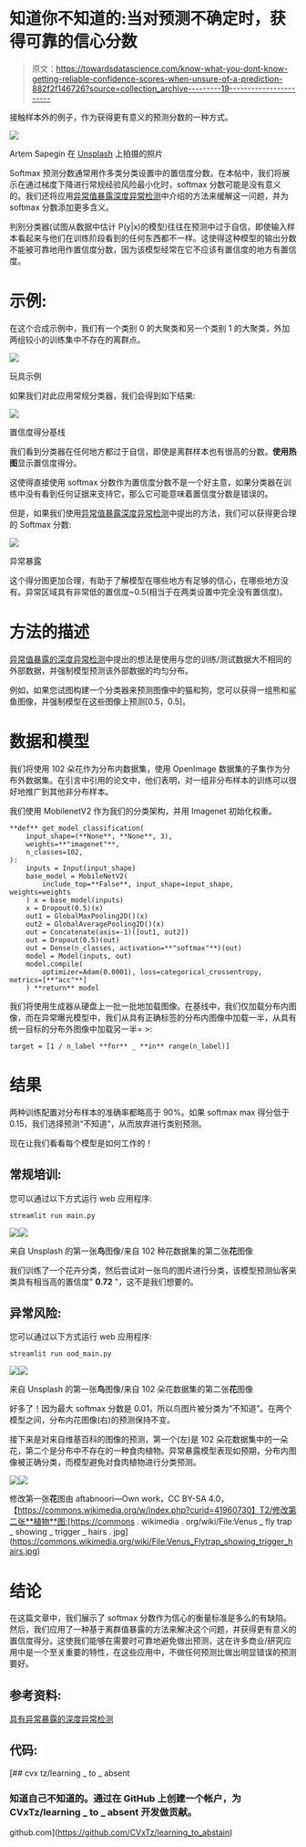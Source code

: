 # 知道你不知道的:当对预测不确定时，获得可靠的信心分数

> 原文：<https://towardsdatascience.com/know-what-you-dont-know-getting-reliable-confidence-scores-when-unsure-of-a-prediction-882f2f146726?source=collection_archive---------19----------------------->

接触样本外的例子，作为获得更有意义的预测分数的一种方式。

![](img/c0d20616d7bb91ecc88d3472447d4803.png)

Artem Sapegin 在 [Unsplash](https://unsplash.com/s/photos/sunrise?utm_source=unsplash&utm_medium=referral&utm_content=creditCopyText) 上拍摄的照片

Softmax 预测分数通常用作多类分类设置中的置信度分数。在本帖中，我们将展示在通过梯度下降进行常规经验风险最小化时，softmax 分数可能是没有意义的。我们还将应用[异常值暴露深度异常检测](https://arxiv.org/abs/1812.04606)中介绍的方法来缓解这一问题，并为 softmax 分数添加更多含义。

判别分类器(试图从数据中估计 P(y|x)的模型)往往在预测中过于自信，即使输入样本看起来与他们在训练阶段看到的任何东西都不一样。这使得这种模型的输出分数不能被可靠地用作置信度分数，因为该模型经常在它不应该有置信度的地方有置信度。

# 示例:

在这个合成示例中，我们有一个类别 0 的大聚类和另一个类别 1 的大聚类，外加两组较小的训练集中不存在的离群点。

![](img/54c38a471148494a8e9afb5eb5edff36.png)

玩具示例

如果我们对此应用常规分类器，我们会得到如下结果:

![](img/c1c4acb8ad34f488872047402dd4ea31.png)

置信度得分基线

我们看到分类器在任何地方都过于自信，即使是离群样本也有很高的分数。**使用热图**显示置信度得分。

这使得直接使用 softmax 分数作为置信度分数不是一个好主意，如果分类器在训练中没有看到任何证据来支持它，那么它可能意味着置信度分数是错误的。

但是，如果我们使用[异常值暴露深度异常检测](https://arxiv.org/abs/1812.04606)中提出的方法，我们可以获得更合理的 Softmax 分数:

![](img/3ccaf962a8ab24269979e918f231eba4.png)

异常暴露

这个得分图更加合理，有助于了解模型在哪些地方有足够的信心，在哪些地方没有。异常区域具有非常低的置信度~0.5(相当于在两类设置中完全没有置信度)。

# 方法的描述

[异常值暴露的深度异常检测](https://arxiv.org/abs/1812.04606)中提出的想法是使用与您的训练/测试数据大不相同的外部数据，并强制模型预测该外部数据的均匀分布。

例如，如果您试图构建一个分类器来预测图像中的猫和狗，您可以获得一组熊和鲨鱼图像，并强制模型在这些图像上预测[0.5，0.5]。

# 数据和模型

我们将使用 102 朵花作为分布内数据集，使用 OpenImage 数据集的子集作为分布外数据集。在引言中引用的论文中，他们表明，对一组非分布样本的训练可以很好地推广到其他非分布样本。

我们使用 MobilenetV2 作为我们的分类架构，并用 Imagenet 初始化权重。

```
**def** get_model_classification(
    input_shape=(**None**, **None**, 3),
    weights=**"imagenet"**,
    n_classes=102,
):
    inputs = Input(input_shape)
    base_model = MobileNetV2(
        include_top=**False**, input_shape=input_shape, weights=weights
    ) x = base_model(inputs)
    x = Dropout(0.5)(x)
    out1 = GlobalMaxPooling2D()(x)
    out2 = GlobalAveragePooling2D()(x)
    out = Concatenate(axis=-1)([out1, out2])
    out = Dropout(0.5)(out)
    out = Dense(n_classes, activation=**"softmax"**)(out)
    model = Model(inputs, out)
    model.compile(
        optimizer=Adam(0.0001), loss=categorical_crossentropy, metrics=[**"acc"**]
    ) **return** model
```

我们将使用生成器从硬盘上一批一批地加载图像。在基线中，我们仅加载分布内图像，而在异常曝光模型中，我们从具有正确标签的分布内图像中加载一半，从具有统一目标的分布外图像中加载另一半= >:

```
target = [1 / n_label **for** _ **in** range(n_label)]
```

# 结果

两种训练配置对分布样本的准确率都略高于 90%。如果 softmax max 得分低于 0.15，我们选择预测“不知道”，从而放弃进行类别预测。

现在让我们看看每个模型是如何工作的！

## 常规培训:

您可以通过以下方式运行 web 应用程序:

```
streamlit run main.py
```

![](img/a084d295b231317e10ed32a346a81d19.png)![](img/b5a264ff8b9981355e6e6d85cf746835.png)

来自 Unsplash 的第一张**鸟**图像/来自 102 种花数据集的第二张**花**图像

我们训练了一个花卉分类，然后尝试对一张鸟的图片进行分类，该模型预测仙客来类具有相当高的置信度" **0.72** "，这不是我们想要的。

## 异常风险:

您可以通过以下方式运行 web 应用程序:

```
streamlit run ood_main.py
```

![](img/b43eec073c03697cb3ab122abf905025.png)![](img/7143ef25e1fde0328ed8593cf0fbba58.png)

来自 Unsplash 的第一张**鸟**图像/来自 102 朵花数据集的第二张**花**图像

好多了！因为最大 softmax 分数是 0.01，所以鸟图片被分类为“不知道”。在两个模型之间，分布内花图像(右)的预测保持不变。

接下来是对来自维基百科的图像的预测，第一个(左)是 102 朵花数据集中的一朵花，第二个是分布中不存在的一种食肉植物。异常暴露模型表现如预期，分布内图像被正确分类，而模型避免对食肉植物进行分类预测。

![](img/e6f7226ae57354363e6344cec1b0343f.png)![](img/cba82171f17b61c4060e85c1c747625b.png)

修改第一张**花**图由 aftabnoori—Own work，CC BY-SA 4.0，【https://commons.wikimedia.org/w/index.php?curid=41960730】T2/修改第二张**植物**图:[https://commons . wikimedia . org/wiki/File:Venus _ fly trap _ showing _ trigger _ hairs . jpg](https://commons.wikimedia.org/wiki/File:Venus_Flytrap_showing_trigger_hairs.jpg)

# 结论

在这篇文章中，我们展示了 softmax 分数作为信心的衡量标准是多么的有缺陷。然后，我们应用了一种基于离群值暴露的方法来解决这个问题，并获得更有意义的置信度得分。这使我们能够在需要时可靠地避免做出预测，这在许多商业/研究应用中是一个至关重要的特性，在这些应用中，不做任何预测比做出明显错误的预测要好。

## 参考资料:

[具有异常暴露的深度异常检测](https://arxiv.org/abs/1812.04606)

## 代码:

[](https://github.com/CVxTz/learning_to_abstain) [## cvx tz/learning _ to _ absent

### 知道自己不知道的。通过在 GitHub 上创建一个帐户，为 CVxTz/learning _ to _ absent 开发做贡献。

github.com](https://github.com/CVxTz/learning_to_abstain)